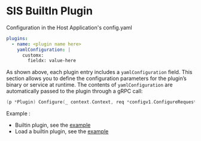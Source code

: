 
# SIS BuiltIn Plugin 


Configuration in the Host Application's config.yaml

```yaml
plugins:
  - name: <plugin name here>
    yamlConfiguration: |
      customx:
        fieldx: value-here
```

As shown above, each plugin entry includes a `yamlConfiguration` field. This section allows you to define the configuration 
parameters for the plugin’s binary or service at runtime. The contents of `yamlConfiguration` are automatically passed to the plugin through a gRPC call:
```go
(p *Plugin) Configure(_ context.Context, req *configv1.ConfigureRequest) (*configv1.ConfigureResponse, error)`.
```
Example :
- Builtin plugin, see the [example](./internal/builtin/sis/plugin.go)
- Load a builtin plugin, see the [example](./internal/business/business.go)
